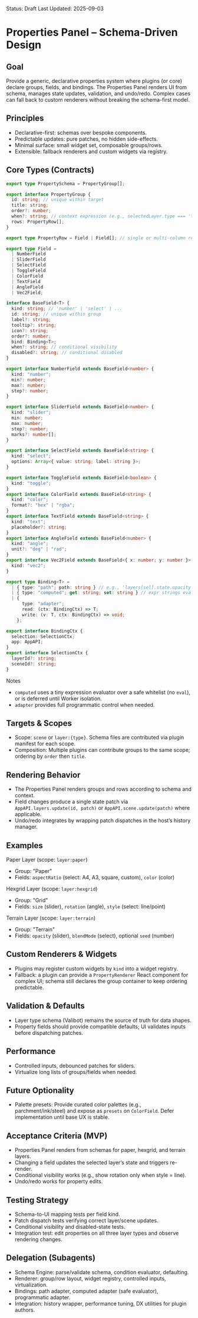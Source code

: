 Status: Draft
Last Updated: 2025-09-03

# Properties Panel – Schema-Driven Design

## Goal

Provide a generic, declarative properties system where plugins (or core) declare groups, fields, and bindings. The Properties Panel renders UI from schema, manages state updates, validation, and undo/redo. Complex cases can fall back to custom renderers without breaking the schema-first model.

## Principles

- Declarative-first: schemas over bespoke components.
- Predictable updates: pure patches, no hidden side-effects.
- Minimal surface: small widget set, composable groups/rows.
- Extensible: fallback renderers and custom widgets via registry.

## Core Types (Contracts)

```ts
export type PropertySchema = PropertyGroup[];

export interface PropertyGroup {
  id: string; // unique within target
  title: string;
  order?: number;
  when?: string; // context expression (e.g., selectedLayer.type === 'terrain')
  rows: PropertyRow[];
}

export type PropertyRow = Field | Field[]; // single or multi-column row (2 max for MVP)

export type Field =
  | NumberField
  | SliderField
  | SelectField
  | ToggleField
  | ColorField
  | TextField
  | AngleField
  | Vec2Field;

interface BaseField<T> {
  kind: string; // 'number' | 'select' | ...
  id: string; // unique within group
  label?: string;
  tooltip?: string;
  icon?: string;
  order?: number;
  bind: Binding<T>;
  when?: string; // conditional visibility
  disabled?: string; // conditional disabled
}

export interface NumberField extends BaseField<number> {
  kind: "number";
  min?: number;
  max?: number;
  step?: number;
}

export interface SliderField extends BaseField<number> {
  kind: "slider";
  min: number;
  max: number;
  step?: number;
  marks?: number[];
}

export interface SelectField extends BaseField<string> {
  kind: "select";
  options: Array<{ value: string; label: string }>;
}

export interface ToggleField extends BaseField<boolean> {
  kind: "toggle";
}
export interface ColorField extends BaseField<string> {
  kind: "color";
  format?: "hex" | "rgba";
}
export interface TextField extends BaseField<string> {
  kind: "text";
  placeholder?: string;
}
export interface AngleField extends BaseField<number> {
  kind: "angle";
  unit?: "deg" | "rad";
}
export interface Vec2Field extends BaseField<{ x: number; y: number }> {
  kind: "vec2";
}

export type Binding<T> =
  | { type: "path"; path: string } // e.g., 'layers[sel].state.opacity'
  | { type: "computed"; get: string; set: string } // expr strings evaluated in safe context
  | {
      type: "adapter";
      read: (ctx: BindingCtx) => T;
      write: (v: T, ctx: BindingCtx) => void;
    };

export interface BindingCtx {
  selection: SelectionCtx;
  app: AppAPI;
}
export interface SelectionCtx {
  layerId?: string;
  sceneId?: string;
}
```

Notes

- `computed` uses a tiny expression evaluator over a safe whitelist (no `eval`), or is deferred until Worker isolation.
- `adapter` provides full programmatic control when needed.

## Targets & Scopes

- Scope: `scene` or `layer:{type}`. Schema files are contributed via plugin manifest for each scope.
- Composition: Multiple plugins can contribute groups to the same scope; ordering by `order` then `title`.

## Rendering Behavior

- The Properties Panel renders groups and rows according to schema and context.
- Field changes produce a single state patch via `AppAPI.layers.update(id, patch)` or `AppAPI.scene.update(patch)` where applicable.
- Undo/redo integrates by wrapping patch dispatches in the host’s history manager.

## Examples

Paper Layer (scope: `layer:paper`)

- Group: "Paper"
- Fields: `aspectRatio` (select: A4, A3, square, custom), `color` (color)

Hexgrid Layer (scope: `layer:hexgrid`)

- Group: "Grid"
- Fields: `size` (slider), `rotation` (angle), `style` (select: line/point)

Terrain Layer (scope: `layer:terrain`)

- Group: "Terrain"
- Fields: `opacity` (slider), `blendMode` (select), optional `seed` (number)

## Custom Renderers & Widgets

- Plugins may register custom widgets by `kind` into a widget registry.
- Fallback: a plugin can provide a `PropertyRenderer` React component for complex UI; schema still declares the group container to keep ordering predictable.

## Validation & Defaults

- Layer type schema (Valibot) remains the source of truth for data shapes.
- Property fields should provide compatible defaults; UI validates inputs before dispatching patches.

## Performance

- Controlled inputs, debounced patches for sliders.
- Virtualize long lists of groups/fields when needed.

## Future Optionality

- Palette presets: Provide curated color palettes (e.g., parchment/ink/steel) and expose as `presets` on `ColorField`. Defer implementation until base UX is stable.

## Acceptance Criteria (MVP)

- Properties Panel renders from schemas for paper, hexgrid, and terrain layers.
- Changing a field updates the selected layer’s state and triggers re-render.
- Conditional visibility works (e.g., show rotation only when style = line).
- Undo/redo works for property edits.

## Testing Strategy

- Schema-to-UI mapping tests per field kind.
- Patch dispatch tests verifying correct layer/scene updates.
- Conditional visibility and disabled-state tests.
- Integration test: edit properties on all three layer types and observe rendering changes.

## Delegation (Subagents)

- Schema Engine: parse/validate schema, condition evaluator, defaulting.
- Renderer: group/row layout, widget registry, controlled inputs, virtualization.
- Bindings: path adapter, computed adapter (safe evaluator), programmatic adapter.
- Integration: history wrapper, performance tuning, DX utilities for plugin authors.
